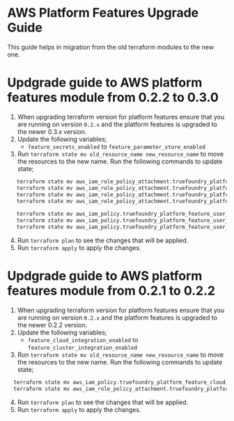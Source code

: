 # AWS Platform Features Upgrade Guide
This guide helps in migration from the old terraform modules to the new one.

# Updgrade guide to AWS platform features module from 0.2.2 to 0.3.0
1. When upgrading terraform version for platform features ensure that you are running on version `0.2.x` and the platform features is upgraded to the newer 0.3.x version.
2. Update the following variables;
   - `feature_secrets_enabled` to `feature_parameter_store_enabled`
3. Run `terraform state mv old_resource_name new_resource_name` to move the resources to the new name. Run the following commands to update state;
```bash
   terraform state mv aws_iam_role_policy_attachment.truefoundry_platform_user_ecr_policy_attachment aws_iam_role_policy_attachment.truefoundry_platform_ecr_policy_attachment
   terraform state mv aws_iam_role_policy_attachment.truefoundry_platform_user_ssm_policy_attachment aws_iam_role_policy_attachment.truefoundry_platform_parameter_store_policy_attachment
   terraform state mv aws_iam_role_policy_attachment.truefoundry_platform_user_cluster_integration_policy_attachment aws_iam_role_policy_attachment.truefoundry_platform_cluster_integration_policy_attachment
   terraform state mv aws_iam_role_policy_attachment.truefoundry_platform_user_s3_policy_attachment aws_iam_role_policy_attachment.truefoundry_platform_s3_policy_attachment
   
   terraform state mv aws_iam_policy.truefoundry_platform_feature_user_ecr_policy aws_iam_policy.truefoundry_platform_feature_ecr_policy
   terraform state mv aws_iam_policy.truefoundry_platform_feature_user_ssm_policy aws_iam_policy.truefoundry_platform_feature_parameter_store_policy
   terraform state mv aws_iam_policy.truefoundry_platform_feature_user_s3_policy aws_iam_policy.truefoundry_platform_feature_s3_policy
```
4. Run `terraform plan` to see the changes that will be applied. 
5. Run `terraform apply` to apply the changes.


# Updgrade guide to AWS platform features module from 0.2.1 to 0.2.2
1. When upgrading terraform version for platform features ensure that you are running on version `0.2.x` and the platform features is upgraded to the newer 0.2.2 version.
2. Update the following variables;
   - `feature_cloud_integration_enabled` to `feature_cluster_integration_enabled`
3. Run `terraform state mv old_resource_name new_resource_name` to move the resources to the new name. Run the following commands to update state;
```bash
  terraform state mv aws_iam_policy.truefoundry_platform_feature_cloud_integration_policy aws_iam_policy.truefoundry_platform_feature_cluster_integration_policy
  terraform state mv aws_iam_role_policy_attachment.truefoundry_platform_user_cloud_integration_policy_attachment aws_iam_role_policy_attachment.truefoundry_platform_user_cluster_integration_policy_attachment
```
4. Run `terraform plan` to see the changes that will be applied.
5. Run `terraform apply` to apply the changes.
